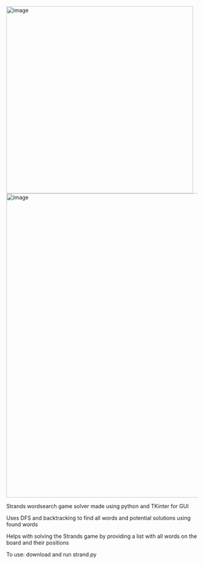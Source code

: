 <img width="492" alt="image" src="https://github.com/user-attachments/assets/891bd181-cc94-4f4e-ba05-c0b08dfa1fed" />

<img width = "800" alt = "image" src = "https://github.com/user-attachments/assets/a0a09516-9b8e-4c2c-a21c-254eafaf360e" />



Strands wordsearch game solver made using python and TKinter for GUI

Uses DFS and backtracking to find all words and potential solutions using found words

Helps with solving the Strands game by providing a list with all words on the board and their positions

To use: download and run strand.py
